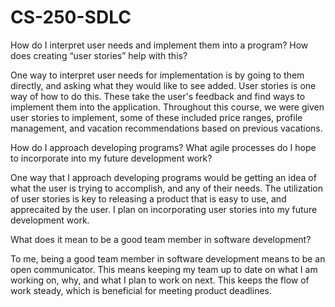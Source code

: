 # CS-250-SDLC
How do I interpret user needs and implement them into a program? How does creating “user stories” help with this?

One way to interpret user needs for implementation is by going to them directly, and asking what they would like to see added. User stories is one way of how to do this. These take the user's feedback and find ways to implement them into the application. Throughout this course, we were given user stories to implement, some of these included price ranges, profile management, and vacation recommendations based on previous vacations.

How do I approach developing programs? What agile processes do I hope to incorporate into my future development work?

One way that I approach developing programs would be getting an idea of what the user is trying to accomplish, and any of their needs. The utilization of user stories is key to releasing a product that is easy to use, and apprecaited by the user. I plan on incorporating user stories into my future development work.

What does it mean to be a good team member in software development?

To me, being a good team member in software development means to be an open communicator. This means keeping my team up to date on what I am working on, why, and what I plan to work on next. This keeps the flow of work steady, which is beneficial for meeting product deadlines.
